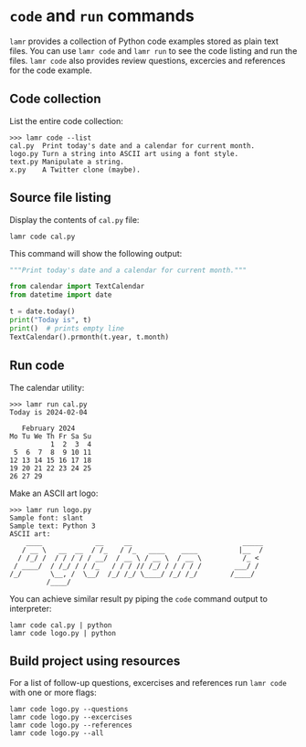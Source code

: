 # `code` and `run` commands

`lamr` provides a collection of Python code examples stored as plain text files.
You can use `lamr code` and `lamr run` to see the code listing and run the files.
`lamr code` also provides review questions, excercies and references
for the code example.

## Code collection

List the entire code collection:

```console
>>> lamr code --list
cal.py  Print today's date and a calendar for current month.
logo.py Turn a string into ASCII art using a font style.
text.py Manipulate a string.
x.py    A Twitter clone (maybe).
```

## Source file listing

Display the contents of `cal.py` file:

```console
lamr code cal.py
```

This command will show the following output:

```python
"""Print today's date and a calendar for current month."""

from calendar import TextCalendar
from datetime import date

t = date.today()
print("Today is", t)
print()  # prints empty line
TextCalendar().prmonth(t.year, t.month)
```

## Run code

The calendar utility:

```console
>>> lamr run cal.py
Today is 2024-02-04

   February 2024
Mo Tu We Th Fr Sa Su
          1  2  3  4
 5  6  7  8  9 10 11
12 13 14 15 16 17 18
19 20 21 22 23 24 25
26 27 29
```

Make an ASCII art logo:

```console
>>> lamr run logo.py
Sample font: slant
Sample text: Python 3
ASCII art:
    ____             __     __                           _____
   / __ \   __  __  / /_   / /_   ____    ____          |__  /
  / /_/ /  / / / / / __/  / __ \ / __ \  / __ \          /_ <
 / ____/  / /_/ / / /_   / / / // /_/ / / / / /        ___/ /
/_/       \__, /  \__/  /_/ /_/ \____/ /_/ /_/        /____/
         /____/
```

You can achieve similar result py piping the `code` command output to interpreter:

```console
lamr code cal.py | python
lamr code logo.py | python
```

## Build project using resources

For a list of follow-up questions, excercises and references
run `lamr code` with one or more flags:

```console
lamr code logo.py --questions
lamr code logo.py --excercises
lamr code logo.py --references
lamr code logo.py --all
```
